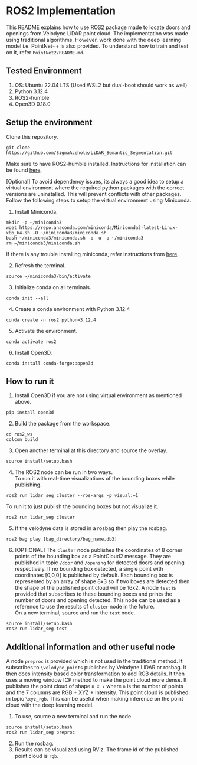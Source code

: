 # ROS2 Implementation
This README explains how to use ROS2 package made to locate doors and openings from Velodyne LiDAR point cloud. The implementation was made using traditional algorithms. However, work done with the deep learning model i.e. PointNet++ is also provided. To understand how to train and test on it, refer `PointNet2/README.md`. 

## Tested Environment
1. OS: Ubuntu 22.04 LTS (Used WSL2 but dual-boot should work as well) 
2. Python 3.12.4
3. ROS2-humble
4. Open3D 0.18.0

## Setup the environment
Clone this repository.
```shell
git clone https://github.com/SigmaAcehole/LiDAR_Semantic_Segmentation.git
```
Make sure to have ROS2-humble installed. Instructions for installation can be found [here](https://control.ros.org/humble/doc/getting_started/getting_started.html). 

[Optional] To avoid dependency issues, its always a good idea to setup a virtual environment where the required python packages with the correct versions are uninstalled. This will prevent conflicts with other packages. Follow the following steps to setup the virtual environment using Miniconda.

1. Install Miniconda.
```shell
mkdir -p ~/miniconda3
wget https://repo.anaconda.com/miniconda/Miniconda3-latest-Linux-x86_64.sh -O ~/miniconda3/miniconda.sh
bash ~/miniconda3/miniconda.sh -b -u -p ~/miniconda3
rm ~/miniconda3/miniconda.sh
```
If there is any trouble installing miniconda, refer instructions from [here](https://docs.anaconda.com/miniconda/#quick-command-line-install).    

2. Refresh the terminal.
```shell
source ~/miniconda3/bin/activate
```
3. Initialize conda on all terminals.
```shell
conda init --all
```
4. Create a conda environment with Python 3.12.4
```shell
conda create -n ros2 python=3.12.4
```
5. Activate the environment.
```shell
conda activate ros2
``` 
6. Install Open3D.   
```shell 
conda install conda-forge::open3d
```

## How to run it
1. Install Open3D if you are not using virtual environment as mentioned above. 
```shell
pip install open3d
```
2. Build the package from the workspace.
```shell
cd ros2_ws
colcon build
```
3. Open another terminal at this directory and source the overlay.
```shell
source install/setup.bash
```
4. The ROS2 node can be run in two ways.    
To run it with real-time visualizations of the bounding boxes while publishing.
```shell
ros2 run lidar_seg cluster --ros-args -p visual:=1
```
To run it to just publish the bounding boxes but not visualize it.
```shell
ros2 run lidar_seg cluster
```
5. If the velodyne data is stored in a rosbag then play the rosbag.
```shell
ros2 bag play [bag_directory/bag_name.db3]
```
6. [OPTIONAL] The `cluster` node publishes the coordinates of 8 corner points of the bounding box as a PointCloud2 message. They are published in topic `/door` and `/opening` for detected doors and opening respectively. If no bounding box detected, a single point with coordinates [0,0,0] is published by default. Each bounding box is represented by an array of shape 8x3 so if two boxes are detected then the shape of the published point cloud will be 16x2. A node `test` is provided that subscribes to these bounding boxes and prints the number of doors and opening detected. This node can be used as a reference to use the results of `cluster` node in the future.     
On a new terminal, source and run the `test` node.
```shell
source install/setup.bash
ros2 run lidar_seg test
```

## Additional information and other useful node
A node `preproc` is provided which is not used in the traditional method. It subscribes to `\velodyne_points` publishes by Velodyne LiDAR or rosbag. It then does intensity based color transformation to add RGB details. It then uses a moving window ICP method to make the point cloud more dense. It publishes the point cloud of shape `n x 7` where `n` is the number of points and the 7 columns are RGB + XYZ + Intensity. This point cloud is published in topic `\xyz_rgb`. This can be useful when making inference on the point cloud with the deep learning model. 

1. To use, source a new terminal and run the node. 
```shell
source install/setup.bash
ros2 run lidar_seg preproc
```
2. Run the rosbag.
3. Results can be visualized using RViz. The frame id of the published point cloud is `rgb`. 
